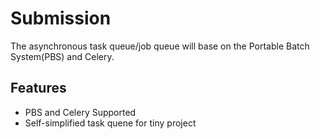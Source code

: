 # Submission
The asynchronous task queue/job queue will base on the Portable Batch System(PBS) and Celery.

## Features
+ PBS and Celery Supported
+ Self-simplified task quene for tiny project